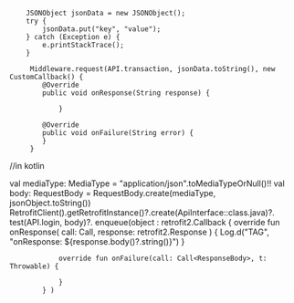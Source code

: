         JSONObject jsonData = new JSONObject();
        try {
            jsonData.put("key", "value");
        } catch (Exception e) {
            e.printStackTrace();
        }

         Middleware.request(API.transaction, jsonData.toString(), new CustomCallback() {
            @Override
            public void onResponse(String response) {
                
                }

            @Override
            public void onFailure(String error) {
            }
         }


//in kotlin

 val mediaType: MediaType = "application/json".toMediaTypeOrNull()!!
            val body: RequestBody = RequestBody.create(mediaType, jsonObject.toString())
 RetrofitClient().getRetrofitInstance()?.create(ApiInterface::class.java)?.
            test(API.login, body)?.
            enqueue(object : retrofit2.Callback<ResponseBody> {
                override fun onResponse(
                    call: Call<ResponseBody>,
                    response: retrofit2.Response<ResponseBody>
                ) {
                    Log.d("TAG", "onResponse: ${response.body()?.string()}")
                }

                override fun onFailure(call: Call<ResponseBody>, t: Throwable) {

                }
            } )
